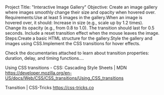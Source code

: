 Project Title: "Interactive Image Gallery"
Objective: Create an image gallery where images smoothly change their size and opacity when hovered over.
Requirements:Use at least 5 images in the gallery.When an image is hovered over, it should:
Increase in size (e.g., scale up by 1.2 times).
Change its opacity (e.g., from 0.8 to 1.0).
The transition should last for 0.5 seconds.
Include a reset transition effect when the mouse leaves the image.
Steps:Create a basic HTML structure for the gallery.Style the gallery and images using CSS.Implement the CSS transitions for hover effects.

Check the documentaries attached to learn about transition properties: duration, delay, and timing functions....

Using CSS transitions - CSS: Cascading Style Sheets | MDN
https://developer.mozilla.org/en-US/docs/Web/CSS/CSS_transitions/Using_CSS_transitions

Transition | CSS-Tricks
https://css-tricks.co

